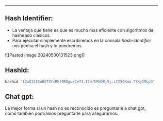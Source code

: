 
---
## Hash Identifier:
- La ventaja que tiene es que es mucho mas eficiente con algoritmos de hasheado clasicos.
- Para ejecutar simplemente escribiremos en la consola *hash-identifier* nos pedira el hash y lo pondremos.

![[Pasted image 20240530131523.png]]

## HashId:

```bash
hashid '$2a$12$5WBGTZYvRHf0ROguxCe73.12m/URWORj9j.iCXS0Ruw.T7KyI9LpO'
```


## Chat gpt:
La mejor forma si un hash no es reconocido es preguntarle a chat gpt, como tambien podriamos preguntarle para asegurarnos.
